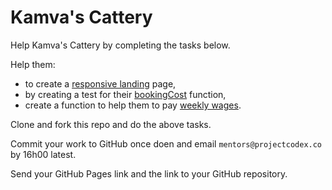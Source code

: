 # Kamva's Cattery

Help Kamva's Cattery by completing the tasks below.

Help them:

* to create a [responsive landing](./responsive_landing) page,
* by creating a test for their [bookingCost](./bookings_cost) function,
* create a function to help them to pay [weekly wages](./weekly_wages).


Clone and fork this repo and do the above tasks.

Commit your work to GitHub once doen and email `mentors@projectcodex.co` by 16h00 latest.

Send your GitHub Pages link and the link to your GitHub repository.
